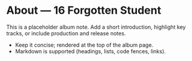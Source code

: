# About — 16 Forgotten Student

This is a placeholder album note. Add a short introduction,
highlight key tracks, or include production and release notes.

- Keep it concise; rendered at the top of the album page.
- Markdown is supported (headings, lists, code fences, links).

